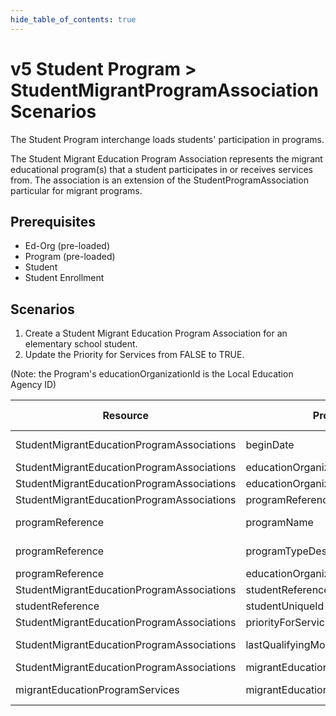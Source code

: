 ```yaml
---
hide_table_of_contents: true
---
```


# v5 Student Program > StudentMigrantProgramAssociation Scenarios

The Student Program interchange loads students' participation in programs.

The Student Migrant Education Program Association represents the migrant
educational program(s) that a student participates in or receives services from.
The association is an extension of the StudentProgramAssociation particular for
migrant programs.

## Prerequisites

* Ed-Org (pre-loaded)
* Program (pre-loaded)
* Student
* Student Enrollment

## Scenarios

1. Create a Student Migrant Education Program Association for an elementary
   school student.
2. Update the Priority for Services from FALSE to TRUE.

(Note: the Program's educationOrganizationId is the Local Education Agency ID)

| Resource                                   | Property Name                            | Is Collection | Data Type                                | Required    | Scenario 1: POST              | Scenario 2 PUT                |
| ------------------------------------------ | ---------------------------------------- | ------------- | ---------------------------------------- | ----------- | ----------------------------- | ----------------------------- |
| StudentMigrantEducationProgramAssociations | beginDate                                | FALSE         | date                                     | REQUIRED    | 8/23/\[Current School Year\]  | 8/23/\[Current School Year\]  |
| StudentMigrantEducationProgramAssociations | educationOrganizationReference           | FALSE         | educationOrganizationReference           | REQUIRED    |                               |                               |
| StudentMigrantEducationProgramAssociations | educationOrganizationId                  | FALSE         | integer                                  | REQUIRED    | 255901                        | 255901                        |
| StudentMigrantEducationProgramAssociations | programReference                         | FALSE         | programReference                         | REQUIRED    |                               |                               |
| programReference                           | programName                              | FALSE         | string                                   | REQUIRED    | Migrant Education             | Migrant Education             |
| programReference                           | programTypeDescriptor                    | FALSE         | programTypeDescriptor                    | REQUIRED    | Migrant Education             | Migrant Education             |
| programReference                           | educationOrganizationId                  | FALSE         | integer                                  | REQUIRED    | 255901                        | 255901                        |
| StudentMigrantEducationProgramAssociations | studentReference                         | FALSE         | studentReference                         | REQUIRED    |                               |                               |
| studentReference                           | studentUniqueId                          | FALSE         | string                                   | REQUIRED    | 111111                        | 111111                        |
| StudentMigrantEducationProgramAssociations | priorityForServices                      | FALSE         | boolean                                  | REQUIRED    | TRUE                          | **FALSE**                     |
| StudentMigrantEducationProgramAssociations | lastQualifyingMove                       | FALSE         | date                                     | REQUIRED    | 07/16/\[Current School Year\] | 07/16/\[Current School Year\] |
| StudentMigrantEducationProgramAssociations | migrantEducationProgramServices          | TRUE          | migrantEducationProgramService[]         | CONDITIONAL |                               |                               |
| migrantEducationProgramServices            | migrantEducationProgramServiceDescriptor | FALSE         | migrantEducationProgramServiceDescriptor | CONDITIONAL | Instructional Services        | Instructional Services        |
